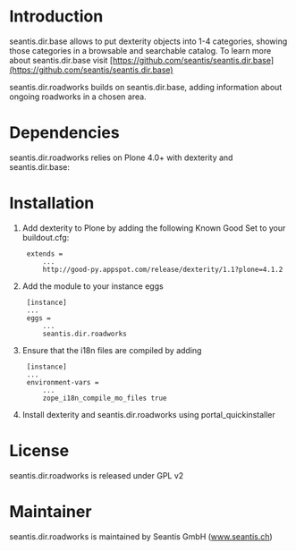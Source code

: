 # Introduction

seantis.dir.base allows to put dexterity objects into 1-4 categories, showing those categories in a browsable and searchable catalog.
To learn more about seantis.dir.base visit [https://github.com/seantis/seantis.dir.base](https://github.com/seantis/seantis.dir.base)

seantis.dir.roadworks builds on seantis.dir.base, adding information about ongoing roadworks in a chosen area.

# Dependencies

seantis.dir.roadworks relies on Plone 4.0+ with dexterity and seantis.dir.base:

# Installation

1. Add dexterity to Plone by adding the following Known Good Set to your buildout.cfg:

        extends =
            ...
            http://good-py.appspot.com/release/dexterity/1.1?plone=4.1.2

2. Add the module to your instance eggs

        [instance]
        ...
        eggs =
            ...
            seantis.dir.roadworks


3. Ensure that the i18n files are compiled by adding

        [instance]
        ...
        environment-vars = 
            ...
            zope_i18n_compile_mo_files true

4. Install dexterity and seantis.dir.roadworks using portal_quickinstaller

# License

seantis.dir.roadworks is released under GPL v2

# Maintainer

seantis.dir.roadworks is maintained by Seantis GmbH (www.seantis.ch)